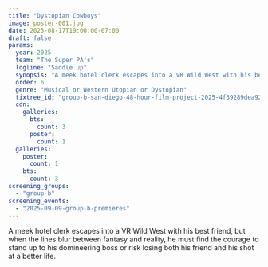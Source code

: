 ```yaml
---
title: "Dystopian Cowboys"
image: poster-001.jpg
date: 2025-08-17T19:00:00-07:00
draft: false
params:
  year: 2025
  team: "The Super PA's"
  logline: "Saddle up"
  synopsis: "A meek hotel clerk escapes into a VR Wild West with his best friend, but when the lines blur between fantasy and reality, he must find the courage to stand up to his domineering boss or risk losing both his friend and his shot at a better life."
  order: 6
  genre: "Musical or Western Utopian or Dystopian"
  tixtree_id: "group-b-san-diego-48-hour-film-project-2025-4f39289dea92"
  cdn:
    galleries:
      bts:
        count: 3
      poster:
        count: 1
  galleries:
    poster:
      count: 1
    bts:
      count: 3
screening_groups:
  - "group-b"
screening_events:
  - "2025-09-09-group-b-premieres"
---
```

A meek hotel clerk escapes into a VR Wild West with his best friend, but when the lines blur between fantasy and reality, he must find the courage to stand up to his domineering boss or risk losing both his friend and his shot at a better life.
